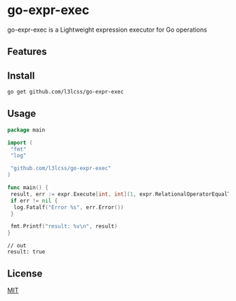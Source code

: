 # go-expr-exec

go-expr-exec is a Lightweight expression executor for Go operations

## Features

## Install

```sh
go get github.com/l3lcss/go-expr-exec
```

## Usage

```go
package main

import (
 "fmt"
 "log"

 "github.com/l3lcss/go-expr-exec"
)

func main() {
 result, err := expr.Execute[int, int](1, expr.RelationalOperatorEqualTo, 1)
 if err != nil {
  log.Fatalf("Error %s", err.Error())
 }

 fmt.Printf("result: %v\n", result)
}

```

```plaintext
// out
result: true
```

## License

[MIT](https://github.com/l3lcss/go-expr-exec/blob/master/LICENSE)